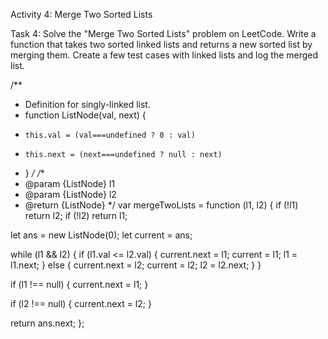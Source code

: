 Activity 4: Merge Two Sorted Lists

Task 4: Solve the "Merge Two Sorted Lists" problem on LeetCode.
Write a function that takes two sorted linked lists and returns a new sorted list by merging them.
Create a few test cases with linked lists and log the merged list.

/**
 * Definition for singly-linked list.
 * function ListNode(val, next) {
 *     this.val = (val===undefined ? 0 : val)
 *     this.next = (next===undefined ? null : next)
 * }
 */
/**
 * @param {ListNode} l1
 * @param {ListNode} l2
 * @return {ListNode}
 */
var mergeTwoLists = function (l1, l2) {
  if (!l1) return l2;
  if (!l2) return l1;

  let ans = new ListNode(0);
  let current = ans;

  while (l1 && l2) {
    if (l1.val <= l2.val) {
      current.next = l1;
      current = l1;
      l1 = l1.next;
    } else {
      current.next = l2;
      current = l2;
      l2 = l2.next;
    }
  }

  if (l1 !== null) {
    current.next = l1;
  }

  if (l2 !== null) {
    current.next = l2;
  }

  return ans.next;
};
